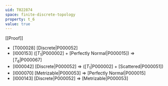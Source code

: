 ```yaml
---
uid: T022874
space: finite-discrete-topology
property: t_6
value: true
---
```

[[Proof]]

* [T000028] [Discrete|P000052]
* [I000153] ([$T_1$|P000002] + [Perfectly Normal|P000015]) => [$T_6$|P000067]
* [I000042] [Discrete|P000052] => ([$T_1$|P000002] + [Scattered|P000051])
* [I000070] [Metrizable|P000053] => [Perfectly Normal|P000015]
* [I000143] [Discrete|P000052] => [Metrizable|P000053]

